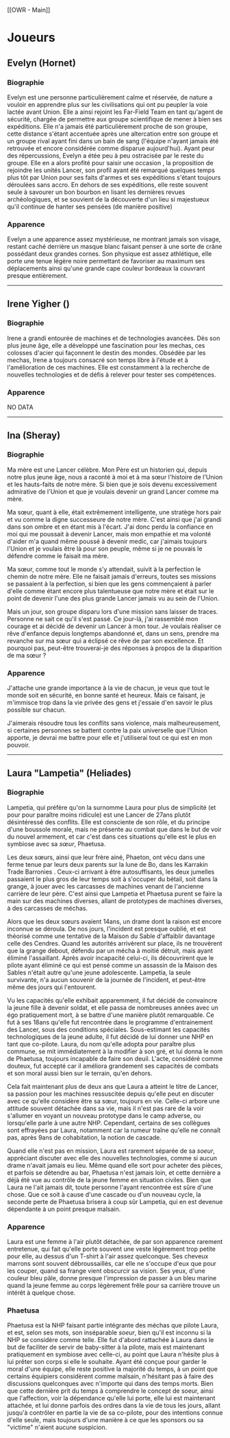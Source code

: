 [[OWR - Main]]

# Joueurs

## Evelyn (Hornet)
### Biographie
Evelyn est une personne particulièrement calme et réservée, de nature a vouloir en apprendre plus sur les civilisations qui ont pu peupler la voie lactée avant Union. Elle a ainsi rejoint les Far-Field Team en tant qu'agent de sécurité, chargée de permettre aux groupe scientifique de mener à bien ses expéditions. Elle n'a jamais été particulièrement proche de son groupe, cette distance s'étant accentuée après une altercation entre son groupe et un groupe rival ayant fini dans un bain de sang (l'équipe n'ayant jamais été retrouvée et encore considérée comme disparue aujourd'hui). Ayant peur des répercussions, Evelyn a étée peu à peu ostracisée par le reste du groupe. Elle en a alors profité pour saisir une occasion , la proposition de rejoindre les unités Lancer, son profil ayant été remarqué quelques temps plus tôt par Union pour ses faits d'armes et ses expéditions s'étant toujours déroulées sans accro.
En dehors de ses expéditions, elle reste souvent seule à savourer un bon bourbon en lisant les dernières revues archéologiques, et se souvient de la découverte d'un lieu si majestueux qu'il continue de hanter ses pensées (de manière positive)
### Apparence
Evelyn a une apparence assez mystérieuse, ne montrant jamais son visage, restant caché derrière un masque blanc faisant penser à une sorte de crâne possédant deux grandes cornes.
Son physique est assez athlétique, elle porte une tenue légère noire permettant de favoriser au maximum ses déplacements ainsi qu'une grande cape couleur bordeaux la couvrant presque entièrement.

---
## Irene Yigher ()
### Biographie
Irene a grandi entourée de machines et de technologies avancées. Dès son plus jeune âge, elle a développé une fascination pour les mechas, ces colosses d'acier qui façonnent le destin des mondes.
Obsédée par les mechas, Irene a toujours consacré son temps libre à l'étude et à l'amélioration de ces machines. Elle est constamment à la recherche de nouvelles technologies et de défis à relever pour tester ses compétences.
### Apparence
NO DATA

---
## Ina (Sheray)
### Biographie
Ma mère est une Lancer célèbre. Mon Père est un historien qui, depuis notre plus jeune âge, nous a raconté à moi et à ma sœur l'histoire de l'Union et les hauts-faits de notre mère. Si bien que je sois devenu excessivement admirative de l'Union et que je voulais devenir un grand Lancer comme ma mère.

Ma sœur, quant à elle, était extrêmement intelligente, une stratège hors pair et vu comme la digne successeure de notre mère. C'est ainsi que j'ai grandi dans son ombre et en étant mis à l'écart. J'ai donc perdu la confiance en moi qui me poussait à devenir Lancer, mais mon empathie et ma volonté d'aider m'a quand même poussé à devenir medic, car j'aimais toujours l'Union et je voulais être là pour son peuple, même si je ne pouvais le défendre comme le faisait ma mère.

Ma sœur, comme tout le monde s'y attendait, suivit à la perfection le chemin de notre mère. Elle ne faisait jamais d'erreurs, toutes ses missions se passaient à la perfection, si bien que les gens commençaient à parler d'elle comme étant encore plus talentueuse que notre mère et était sur le point de devenir l'une des plus grande Lancer jamais vu au sein de l'Union.

Mais un jour, son groupe disparu lors d'une mission sans laisser de traces. Personne ne sait ce qu'il s'est passé. Ce jour-là, j'ai rassemblé mon courage et ai décidé de devenir un Lancer à mon tour. Je voulais réaliser ce rêve d'enfance depuis longtemps abandonné et, dans un sens, prendre ma revanche sur ma sœur qui a éclipsé ce rêve de par son excellence. Et pourquoi pas, peut-être trouverai-je des réponses à propos de la disparition de ma sœur ?

### Apparence
J'attache une grande importance à la vie de chacun, je veux que tout le monde soit en sécurité, en bonne santé et heureux. Mais ce faisant, je m'immisce trop dans la vie privée des gens et j'essaie d'en savoir le plus possible sur chacun.

J'aimerais résoudre tous les conflits sans violence, mais malheureusement, si certaines personnes se battent contre la paix universelle que l'Union apporte, je devrai me battre pour elle et j'utiliserai tout ce qui est en mon pouvoir.

---
## Laura "Lampetia" (Heliades)
### Biographie
Lampetia, qui préfère qu'on la surnomme Laura pour plus de simplicité (et pour pour paraître moins ridicule) est une Lancer de 27ans plutôt désintéressé des conflits. Elle est consciente de son rôle, et du principe d'une boussole morale, mais ne présente au combat que dans le but de voir du nouvel armement, et car c'est dans ces situations qu'elle est le plus en symbiose avec sa _sœur_, Phaetusa.

Les deux sœurs, ainsi que leur frère ainé, Phaeton, ont vécu dans une ferme tenue par leurs deux parents sur la lune de Bo, dans les Karrakin Trade Barronies . Ceux-ci arrivant à être autosuffisants, les deux jumelles passaient le plus gros de leur temps soit à s'occuper du bétail, soit dans la grange, à jouer avec les carcasses de machines venant de l'ancienne carrière de leur père. C'est ainsi que Lampetia et Phaetusa purent se faire la main sur des machines diverses, allant de prototypes de machines diverses, à des carcasses de méchas.

Alors que les deux sœurs avaient 14ans, un drame dont la raison est encore inconnue se déroula. De nos jours, l'incident est presque oublié, et est théorisé comme une tentative de la Maison du Sable d'affaiblir davantage celle des Cendres. Quand les autorités arrivèrent sur place, ils ne trouvèrent que la grange debout, défendu par un mécha à moitié détruit, mais ayant éliminé l'assaillant. Après avoir incapacité celui-ci, ils découvrirent que le pilote ayant éliminé ce qui est pensé comme un assassin de la Maison des Sables n'était autre qu'une jeune adolescente. Lampetia, la seule survivante, n'a aucun souvenir de la journée de l'incident, et peut-être même des jours qui l'entourent.

Vu les capacités qu'elle exhibait apparemment, il fut décidé de convaincre la jeune fille à devenir soldat, et elle passa de nombreuses années avec un égo pratiquement mort, à se battre d'une manière plutôt remarquable. Ce fut à ses 18ans qu'elle fut rencontrée dans le programme d'entrainement des Lancer, sous des conditions spéciales. Sous-estimant les capacités technologiques de la jeune adulte, il fut décidé de lui donner une NHP en tant que co-pilote. Laura, du nom qu'elle adopta pour paraître plus commune, se mit immédiatement à la modifier à son gré, et lui donna le nom de Phaetusa, toujours incapable de faire son deuil. L'acte, considéré comme douteux, fut accepté car il améliora grandement ses capacités de combats et son moral aussi bien sur le terrain, qu'en dehors.

Cela fait maintenant plus de deux ans que Laura a atteint le titre de Lancer, sa passion pour les machines ressuscitée depuis qu'elle peut en discuter avec ce qu'elle considère être sa sœur, toujours en vie. Celle-ci arbore une attitude souvent détachée dans sa vie, mais il n'est pas rare de la voir s'allumer en voyant un nouveau prototype dans le camp adverse, ou lorsqu'elle parle à une autre NHP. Cependant, certains de ses collègues sont effrayées par Laura, notamment car la rumeur traîne qu'elle ne connaît pas, après 9ans de cohabitation, la notion de cascade.

Quand elle n'est pas en mission, Laura est rarement séparée de sa _soeur_, appréciant discuter avec elle des nouvelles technologies, comme si aucun drame n'avait jamais eu lieu. Même quand elle sort pour acheter des pièces, et parfois se détendre au bar, Phaetusa n'est jamais loin, et cette dernière a déjà été vue au contrôle de la jeune femme en situation civiles. Bien que Laura ne l'ait jamais dit, toute personne l'ayant rencontrée est sûre d'une chose. Que ce soit à cause d'une cascade ou d'un nouveau cycle, la seconde perte de Phaetusa brisera à coup sûr Lampetia, qui en est devenue dépendante à un point presque malsain.

### Apparence
Laura est une femme à l'air plutôt détachée, de par son apparence rarement entretenue, qui fait qu'elle porte souvent une veste légèrement trop petite pour elle, au dessus d'un T-shirt à l'air assez quelconque. Ses cheveux marrons sont souvent débroussaillés, car elle ne s'occupe d'eux que pour les couper, quand sa frange vient obscurcir sa vision. Ses yeux, d'une couleur bleu pâle, donne presque l'impression de passer à un bleu marine quand la jeune femme au corps légèrement frêle pour sa carrière trouve un intérêt à quelque chose.

### Phaetusa
Phaetusa est la NHP faisant partie intégrante des méchas que pilote Laura, et est, selon ses mots, son inséparable _soeur_, bien qu'il est inconnu si la NHP se considère comme telle. Elle fut d'abord rattachée à Laura dans le but de faciliter de servir de baby-sitter à la pilote, mais est maintenant pratiquement en symbiose avec celle-ci, au point que Laura n'hésite plus à lui prêter son corps si elle le souhaite. Ayant été conçue pour garder le moral d'une équipe, elle reste positive la majorité du temps, à un point que certains équipiers considèrent comme malsain, n'hésitant pas à faire des discussions quelconques avec n'importe qui dans des temps morts. Bien que cette dernière prit du temps à comprendre le concept de soeur, ainsi que l'affection, voir la dépendance qu'elle lui porte, elle lui est maintenant attachée, et lui donne parfois des ordres dans la vie de tous les jours, allant jusqu'à contrôler en partie la vie de sa co-pilote, pour des intentions connue d'elle seule, mais toujours d'une manière à ce que les sponsors ou sa "victime" n'aient aucune suspicion.